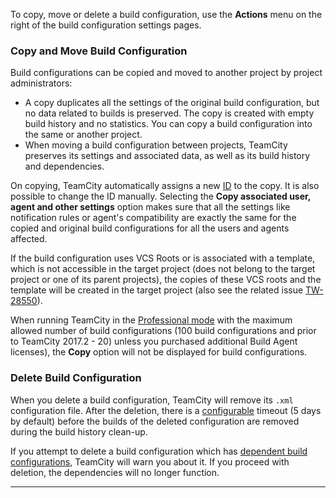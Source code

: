 [//]: # (title: Copy, Move, Delete Build Configuration)
[//]: # (auxiliary-id: Copy, Move, Delete Build Configuration)
To copy, move or delete a build configuration, use the __Actions__ menu on the right of the build configuration settings pages.

### Copy and Move Build Configuration

Build configurations can be copied and moved to another project by project administrators:
* A copy duplicates all the settings of the original build configuration, but no data related to builds is preserved. The copy is created with empty build history and no statistics. You can copy a build configuration into the same or another project.
* When moving a build configuration between projects, TeamCity preserves its settings and associated data, as well as its build history and dependencies.

On copying, TeamCity automatically assigns a new [ID](configuring-general-settings.md#Build+Configuration+ID) to the copy. It is also possible to change the ID manually. Selecting the __Copy associated user, agent and other settings__ option makes sure that all the settings like notification rules or agent's compatibility are exactly the same for the copied and original build configurations for all the users and agents affected.

If the build configuration uses VCS Roots or is associated with a template, which is not accessible in the target project (does not belong to the target project or one of its parent projects), the copies of these VCS roots and the template will be created in the target project (also see the related issue [TW-28550](http://youtrack.jetbrains.com/issue/TW-28550)).

<note>

When running TeamCity in the [Professional mode](licensing-policy.md#Licensing+Overview) with the maximum allowed number of build configurations (100 build configurations and prior to TeamCity 2017.2 \- 20) unless you purchased additional Build Agent licenses), the __Copy__ option will not be displayed for build configurations.
</note>

### Delete Build Configuration

When you delete a build configuration, TeamCity will remove its `.xml` configuration file. After the deletion, there is a [configurable](clean-up.md#Deleted+Build+Configurations+Cleanup) timeout (5 days by default) before the builds of the deleted configuration are removed during the build history clean-up.

If you attempt to delete a build configuration which has [dependent build configurations](dependent-build.md), TeamCity will warn you about it. If you proceed with deletion, the dependencies will no longer function.

__ __